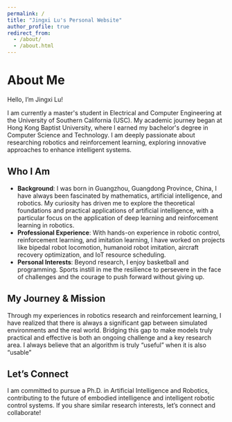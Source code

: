 ```yaml
---
permalink: /
title: "Jingxi Lu's Personal Website"
author_profile: true
redirect_from: 
  - /about/
  - /about.html
---
```


# About Me

Hello, I’m Jingxi Lu!

I am currently a master's student in Electrical and Computer Engineering at the University of Southern California (USC). My academic journey began at Hong Kong Baptist University, where I earned my bachelor's degree in Computer Science and Technology. I am deeply passionate about researching robotics and reinforcement learning, exploring innovative approaches to enhance intelligent systems.

## Who I Am

- **Background**: I was born in Guangzhou, Guangdong Province, China, I have always been fascinated by mathematics, artificial intelligence, and robotics. My curiosity has driven me to explore the theoretical foundations and practical applications of artificial intelligence, with a particular focus on the application of deep learning and reinforcement learning in robotics.
- **Professional Experience**: With hands-on experience in robotic control, reinforcement learning, and imitation learning, I have worked on projects like bipedal robot locomotion, humanoid robot imitation, aircraft recovery optimization, and IoT resource scheduling.
- **Personal Interests**: Beyond research, I enjoy basketball and programming. Sports instill in me the resilience to persevere in the face of challenges and the courage to push forward without giving up.

## My Journey & Mission

Through my experiences in robotics research and reinforcement learning, I have realized that there is always a significant gap between simulated environments and the real world. Bridging this gap to make models truly practical and effective is both an ongoing challenge and a key research area. I always believe that an algorithm is truly “useful” when it is also “usable”

## Let’s Connect

I am committed to pursue a Ph.D. in Artificial Intelligence and Robotics, contributing to the future of embodied intelligence and intelligent robotic control systems. If you share similar research interests, let’s connect and collaborate!
